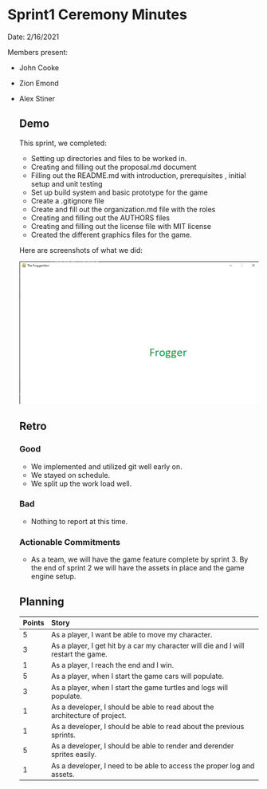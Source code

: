# Sprint1 Ceremony Minutes
  
Date: 2/16/2021

Members present:

* John Cooke
* Zion Emond
* Alex Stiner
  
  ## Demo
  
  This sprint, we completed:
  
  * Setting up directories and files to be worked in.
  * Creating and filling out the proposal.md document 
  * Filling out the README.md with introduction, prerequisites , initial setup and unit testing
  * Set up build system and basic prototype for the game 
  * Create a .gitignore file 
  * Create and fill out the organization.md file with the roles
  * Creating and filling out the AUTHORS files
  * Creating and filling out the license file with MIT license 
  * Created the different graphics files for the game.
  
  
  Here are screenshots of what we did:
  

  ![Screenshot](../doc/image/Froggerithm.png?raw=true "Froggerithm")
  
  ## Retro
    
  ### Good
  
  * We implemented and utilized git well early on. 
  * We stayed on schedule. 
  * We split up the work load well. 
   
  ### Bad

  * Nothing to report at this time. 
    
  ### Actionable Commitments
  
  * As a team, we will have the game feature complete by sprint 3. By the end of sprint 2 we will have the assets in place and the game engine setup. 
  
  ## Planning

  Points | Story
  -------|--------
     5   | As a player, I want be able to move my character. 
     3   | As a player, I get hit by a car my character will die and I will restart the game.
     1   | As a player, I reach the end and I win. 
     5   | As a player, when I start the game cars will populate.
     3   | As a player, when I start the game turtles and logs will populate.
     1   | As a developer, I should be able to read about the architecture of project. 
     1   | As a developer, I should be able to read about the previous sprints. 
     5   | As a developer, I should be able to render and derender sprites easily. 
     1   | As a developer, I need to be able to access the proper log and assets.  




   



